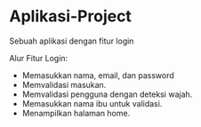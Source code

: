 # Aplikasi-Project
Sebuah aplikasi dengan fitur login

Alur Fitur Login:
* Memasukkan nama, email, dan password
* Memvalidasi masukan.
* Memvalidasi pengguna dengan deteksi wajah.
* Memasukkan nama ibu untuk validasi.
* Menampilkan halaman home.

